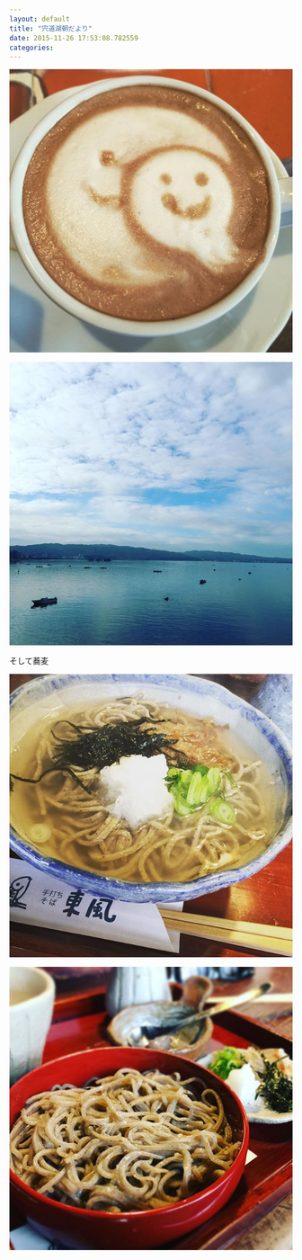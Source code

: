 ```yaml
---
layout: default
title: "宍道湖朝だより"
date: 2015-11-26 17:53:08.782559
categories: 
---
```


![](/assets/images/201511/12256604_1694477170832467_50589423_n.jpg)

![](/assets/images/201511/12277634_1490559307941217_41859685_n.jpg)

そして蕎麦

![](/assets/images/201511/11875269_742512719215605_1165468491_n.jpg)

![](/assets/images/201511/12256653_436586419880543_697436751_n.jpg)


